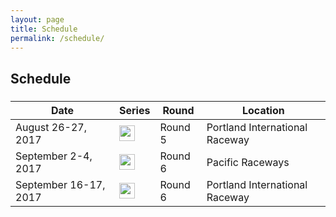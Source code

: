 ```yaml
---
layout: page
title: Schedule
permalink: /schedule/
---
```


<!-- Schedule Section -->
<div class="container">
    <div class="row">
        <div class="col-lg-12 text-center">
            <h2 class="section-heading">Schedule</h2>
            <h3 class="section-subheading text-muted"></h3>
        </div>
    </div>
    <div class="row">
        <div id="upcoming">
            <table class="table">
                <thead>
                    <tr>
                    <th>Date</th>
                    <th>Series</th>
                    <th>Round</th>
                    <th>Location</th>
                    </tr>
                </thead>
                <tbody>	
                    <tr>
                    <td>August 26-27, 2017</td>
                    <td>
                        <a href="http://omrra.com"><img src="../img/OMRRA-logo.jpg" height="25"/></a>
                    </td>
                    <td>Round 5</td>
                    <td>Portland International Raceway</td>
                    </tr>
                    <tr>
                    <td>September 2-4, 2017</td>
                    <td>
                        <a href="http://wmrra.com"><img src="../img/WMRRA-logo.jpg" height="25"/></a>
                    </td>
                    <td>Round 6</td>
                    <td>Pacific Raceways</td>
                    </tr>
                    <tr>
                    <td>September 16-17, 2017</td>
                    <td>
                        <a href="http://omrra.com"><img src="../img/OMRRA-logo.jpg" height="25"/></a>
                    </td>
                    <td>Round 6</td>
                    <td>Portland International Raceway</td>
                    </tr>
                </tbody>
            </table>
        </div>
    </div>
</div>
